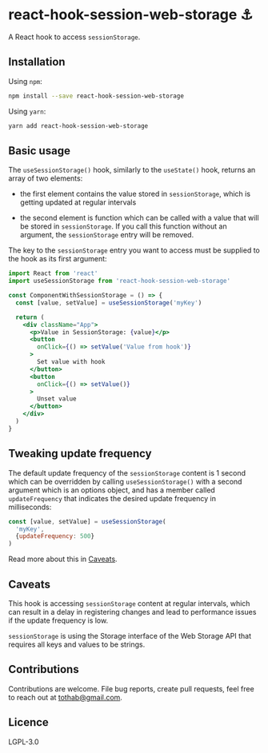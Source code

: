 # react-hook-session-web-storage :anchor:

A React hook to access `sessionStorage`.

## Installation

Using `npm`:

```sh
npm install --save react-hook-session-web-storage
```

Using `yarn`:

```sh
yarn add react-hook-session-web-storage
```

## Basic usage

The `useSessionStorage()` hook, similarly to the `useState()` hook, returns an array of two elements: 

- the first element contains the value stored in `sessionStorage`, which is getting updated at regular intervals

- the second element is function which can be called with a value that will be stored in `sessionStorage`. If you call this function without an argument, the `sessionStorage` entry will be removed.

The key to the `sessionStorage` entry you want to access must be supplied to the hook as its first argument:

```jsx
import React from 'react'
import useSessionStorage from 'react-hook-session-web-storage'

const ComponentWithSessionStorage = () => {
  const [value, setValue] = useSessionStorage('myKey')

  return (
    <div className="App">
      <p>Value in SessionStorage: {value}</p>
      <button
        onClick={() => setValue('Value from hook')}
      >
        Set value with hook
      </button>
      <button
        onClick={() => setValue()}
      >
        Unset value
      </button>
    </div>
  )
}
```

## Tweaking update frequency

The default update frequency of the `sessionStorage` content is 1 second which can be overridden by calling `useSessionStorage()` with a second argument which is an options object, and has a member called `updateFrequency` that indicates the desired update frequency in milliseconds:

```jsx
const [value, setValue] = useSessionStorage(
  'myKey',
  {updateFrequency: 500}
)
```

Read more about this in [Caveats](#caveats).

## Caveats

This hook is accessing `sessionStorage` content at regular intervals, which can result in a delay in registering changes and lead to performance issues if the update frequency is low.

`sessionStorage` is using the Storage interface of the Web Storage API that requires all keys and values to be strings.

## Contributions

Contributions are welcome. File bug reports, create pull requests, feel free to reach out at tothab@gmail.com.

## Licence

LGPL-3.0
